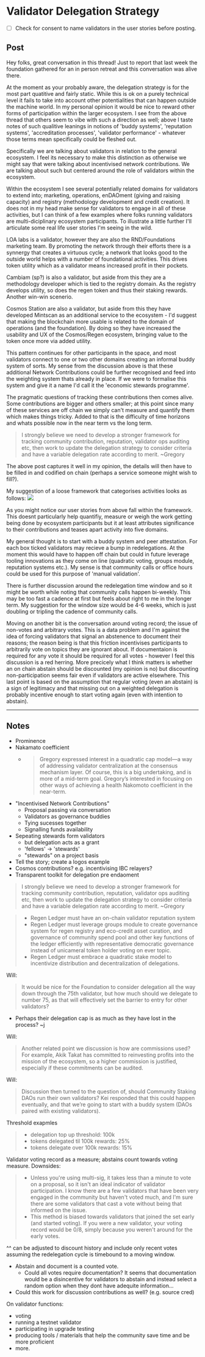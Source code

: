 # Validator Delegation Strategy
- [ ] Check for consent to name validators in the user stories before posting.

## Post
Hey folks, great conversation in this thread! Just to report that last week the foundation gathered for an in person retreat and this conversation was alive there. 

At the moment as your probably aware, the delegation strategy is for the most part quatitive and fairly static. While this is ok on a purely technical level it fails to take into account other potentialities that can happen outside the machine world. In my personal opinion it would be nice to reward other forms of participation within the larger ecosystem. I see from the above thread that others seem to vibe with such a direction as well; above I taste notes of such qualitive leanings in notions of 'buddy systems', 'reputation systems', 'accreditation processes', 'validator performance' - whatever those terms mean specifically could be fleshed out. 

Specifically we are talking about validators in relation to the general ecosystem. I feel its necessary to make this distinction as otherwise we might say that were talking about incentivised network contributions. We are talking about such but centered around the role of validators within the ecosystem.

Within the ecosystem I see several potentially related domains for validators to extend into; marketing, operations, enDAOment (giving and raising capacity) and registry (methodology development and credit creation). It does not in my head make sense for validators to engage in all of these activities, but I can think of a few examples where folks running validators are multi-diciplinary ecosystem participants. To illustrate a little further I'll articulate some real life user stories I'm seeing in the wild.

LOA labs is a validator, however they are also the RND/Foundations marketing team. By promoting the network through their efforts there is a synnergy that creates a virtuous cycle; a network that looks good to the outside world helps with a number of foundational activities. This drives token utility which as a validator means increased profit in their pockets.

Cambiam (sp?) is also a validator, but aside from this they are a methodology developer which is tied to the registry domain. As the registry develops utility, so does the regen token and thus their staking rewards. Another win-win scenerio.

Cosmos Station are also a validator, but aside from this they have developed Mintscan as an additional service to the ecosystem - I'd suggest that making the blockchain more usable is related to the domain of operations (and the foundation). By doing so they have increased the usability and UX of the Cosmos/Regen ecosystem, bringing value to the token once more via added utility. 

This pattern continues for other participants in the space, and most validators connect to one or two other domains creating an informal buddy system of sorts. My sense from the discussion above is that these additional Network Contributions could be further recognised and feed into the weighting system thats already in place. If we were to formalise this system and give it a name I'd call it the 'economic stewards programme'. 

The pragmatic questions of tracking these contributions then comes alive. Some contributions are bigger and others smaller; at this point since many of these services are off chain we simply can't measure and quantify them which makes things tricky. Added to that is the difficulty of time horizons and whats possible now in the near term vs the long term. 

> I strongly believe we need to develop a stronger framework for tracking community contribution, reputation, validator ops auditing etc, then work to update the delegation strategy to consider criteria and have a variable delegation rate according to merit. ~Gregory

The above post captures it well in my opinion, the details will then have to be filled in and codified on chain (perhaps a service someone might wish to fill?). 

My suggestion of a loose framework that categorises activities looks as follows:
![](assets/ValidatorEcology.jpg)
 

As you might notice our user stories from above fall within the framework. This doesnt particularly help quantifiy, measure or weigh the work getting being done by ecosystem participants but it at least attributes significance to their contributions and teases apart activity into five domains. 

My general thought is to start with a buddy system and peer attestation. For each box ticked validators may recieve a bump in redelegations. At the moment this would have to happen off chain but could in future leverage tooling innovations as they come on line (quadratic voting, groups module, reputation systems etc.). My sense is that community calls or office hours could be used for this purpose of 'manual validation'.

There is further discussion around the redelegation time window and so it might be worth while noting that community calls happen bi-weekly. This may be too fast a cadence at first but feels about right to me in the longer term. My suggestion for the window size would be 4-6 weeks, which is just doubling or tripling the cadence of community calls. 

Moving on another bit is the conversation around voting record; the issue of non-votes and arbitrary votes. This is a data problem and I'm against the idea of forcing validators that signal an abstenence to document their reasons; the reason being is that this friction incentivises participants to arbitrarily vote on topics they are ignorant about. If documentaion is required for any vote it should be required for all votes - however I feel this discussion is a red herring. More precicely what I think matters is whether an on chain abstain should be discounted (my opinion is no) but discounting non-participation seems fair even if validators are active elsewhere. This last point is based on the assumption that regular voting (even an abstain) is a sign of legitimacy and that missing out on a weighted delegation is probably incentive enough to start voting again (even with intention to abstain).


---

## Notes
- Prominence
- Nakamato coefficient
	- > Gregory expressed interest in a quadratic cap model—a way of addressing validator centralization at the consensus mechanism layer. Of course, this is a big undertaking, and is more of a mid-term goal. Gregory’s interested in focusing on other ways of achieving a health Nakomoto coefficient in the near-term.
- "Incentivised Network Contributions"
	- Proposal passing via conversation
	- Validators as governance buddies
	- Tying sucesses together
	- Signalling funds availability
- Sepeating stewards form validators
	- but delegation acts as a grant
	- 'fellows' -> 'stewards'
	- "stewards" on a project basis
- Tell the story; create a logos example
- Cosmos contributions? e.g. incentivising IBC relayers?
- Transparent toolkit for delegation pre endaoment


> I strongly believe we need to develop a stronger framework for tracking community contribution, reputation, validator ops auditing etc, then work to update the delegation strategy to consider criteria and have a variable delegation rate according to merit. ~Gregory

> -   Regen Ledger must have an on-chain validator reputation system
> -   Regen Ledger must leverage groups module to create governance system for regen registry and eco-credit asset curation, and governance of community spend pool and other key functions of the ledger efficiently with representative democratic governance instead of unicameral token holder voting on ever topic.
> -   Regen Ledger must embrace a quadratic stake model to incentivize distribution and decentralization of delegations.

Will: 
> It would be nice for the Foundation to consider delegation all the way down through the 75th validator, but how much should we delegate to number 75, as that will effectively set the barrier to entry for other validators?
- Perhaps their delegation cap is as much as they have lost in the process?  ~j

Will: 
> Another related point we discussion is how are commissions used? For example, Akik Takat has committed to reinvesting profits into the mission of the ecosystem, so a higher commission is justified, especially if these commitments can be audited.

Will:
> Discussion then turned to the question of, should Community Staking DAOs run their own validators? Kei responded that this could happen eventually, and that we’re going to start with a buddy system (DAOs paired with existing validators).

Threshold exapmles
> -   delegation top up threshold: 100k
> -   tokens delegated til 100k rewards: 25%
> -   tokens delegate over 100k rewards: 15%


Validator voting record as a measure; abstains count towards voting measure. Downsides: 
> -   Unless you're using multi-sig, it takes less than a minute to vote on a proposal, so it isn't an ideal indicator of validator participation. I know there are a few validators that have been very engaged in the community but haven't voted much, and I'm sure there are some validators that cast a vote without being that informed on the issue.
> -   This method is biased towards validators that joined the set early (and started voting). If you were a new validator, your voting record would be 0/8, simply because you weren't around for the early votes.

^^ can be adjusted to discount history and include only recent votes assuming the redelegation cycle is timebound to a moving window.
- Abstain and document is a counted vote.
	- Could all votes require documentation? It seems that documentation would be a disincentive for validators to abstain and instead select a random option when they dont have adequite information...
- Could this work for discussion contributions as well? (e.g. source cred) 

On validator functions:
- voting
- running a testnet validator
- participating in upgrade testing
- producing tools / materials that help the community save time and be more proficient
- more.
